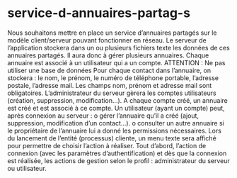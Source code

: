 # service-d-annuaires-partag-s
Nous souhaitons mettre en place un service d’annuaires partagés sur le modèle client/serveur pouvant fonctionner
en réseau. Le serveur de l’application stockera dans un ou plusieurs fichiers texte les données de ces annuaires
partagés. Il aura donc à gérer plusieurs annuaires. Chaque annuaire est associé à un utilisateur qui a un compte.
ATTENTION : Ne pas utiliser une base de données
Pour chaque contact dans l’annuaire, on stockera : le nom, le prénom, le numéro de téléphone portable, l’adresse
postale, l’adresse mail. Les champs nom, prénom et adresse mail sont obligatoires.
L’administrateur du serveur gèrera les comptes utilisateurs (création, suppression, modification…). A chaque
compte créé, un annuaire est créé et est associé à ce compte.
Un utilisateur (ayant un compte) peut, après connexion au serveur :
o gérer l’annuaire qu’il a créé (ajout, suppression, modification d’un contact…).
o consulter un autre annuaire si le propriétaire de l’annuaire lui a donné les permissions nécessaires.
Lors du lancement de l’entité (processus) cliente, un menu texte sera affiché pour permettre de choisir l’action à
réaliser. Tout d’abord, l’action de connexion (avec les paramètres d’authentification) et dès que la connexion est
réalisée, les actions de gestion selon le profil : administrateur du serveur ou utilisateur.
